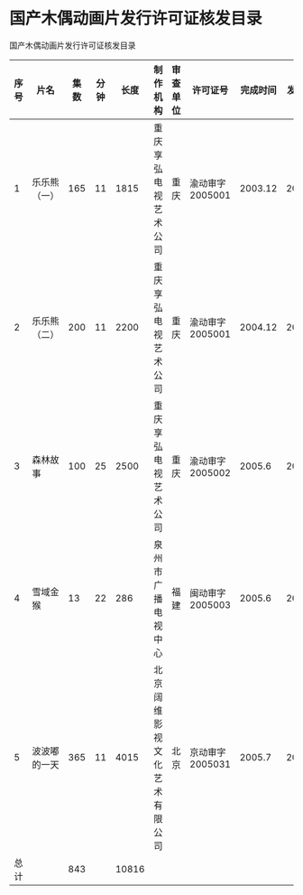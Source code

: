 
# 国产木偶动画片发行许可证核发目录
 
 国产木偶动画片发行许可证核发目录 

 | 序号 | 片名         | 集数 | 分钟 | 长度  | 制作机构                     | 审查单位 | 许可证号        | 完成时间 | 发证日期 |
 | ---- | ------------ | ---- | ---- | ----- | ---------------------------- | -------- | --------------- | -------- | -------- |
 | 1    | 乐乐熊（一） | 165  | 11   | 1815  | 重庆享弘电视艺术公司         | 重庆     | 渝动审字2005001 | 2003.12  | 2005.1   |
 | 2    | 乐乐熊（二） | 200  | 11   | 2200  | 重庆享弘电视艺术公司         | 重庆     | 渝动审字2005001 | 2004.12  | 2005.1   |
 | 3    | 森林故事     | 100  | 25   | 2500  | 重庆享弘电视艺术公司         | 重庆     | 渝动审字2005002 | 2005.6   | 2005.11  |
 | 4    | 雪域金猴     | 13   | 22   | 286   | 泉州市广播电视中心           | 福建     | 闽动审字2005003 | 2005.6   | 2005.8   |
 | 5    | 波波嘟的一天 | 365  | 11   | 4015  | 北京阔维影视文化艺术有限公司 | 北京     | 京动审字2005031 | 2005.7   | 2005.8   |
 | 总计 |              | 843  |      | 10816 |
